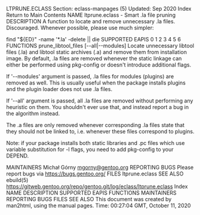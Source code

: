 LTPRUNE.ECLASS
Section: eclass-manpages (5)
Updated: Sep 2020
Index Return to Main Contents
NAME
ltprune.eclass - Smart .la file pruning
DESCRIPTION
A function to locate and remove unnecessary .la files.
Discouraged. Whenever possible, please use much simpler:

find "${ED}" -name '*.la' -delete || die
SUPPORTED EAPIS
0 1 2 3 4 5 6
FUNCTIONS
prune_libtool_files [--all|--modules]
Locate unnecessary libtool files (.la) and libtool static archives (.a) and remove them from installation image.
By default, .la files are removed whenever the static linkage can either be performed using pkg-config or doesn't introduce additional flags.

If '--modules' argument is passed, .la files for modules (plugins) are removed as well. This is usually useful when the package installs plugins and the plugin loader does not use .la files.

If '--all' argument is passed, all .la files are removed without performing any heuristic on them. You shouldn't ever use that, and instead report a bug in the algorithm instead.

The .a files are only removed whenever corresponding .la files state that they should not be linked to, i.e. whenever these files correspond to plugins.

Note: if your package installs both static libraries and .pc files which use variable substitution for -l flags, you need to add pkg-config to your DEPEND.

MAINTAINERS
Michał Górny <mgorny@gentoo.org>
REPORTING BUGS
Please report bugs via https://bugs.gentoo.org/
FILES
ltprune.eclass
SEE ALSO
ebuild(5)
https://gitweb.gentoo.org/repo/gentoo.git/log/eclass/ltprune.eclass
Index
NAME
DESCRIPTION
SUPPORTED EAPIS
FUNCTIONS
MAINTAINERS
REPORTING BUGS
FILES
SEE ALSO
This document was created by man2html, using the manual pages.
Time: 00:27:04 GMT, October 11, 2020
